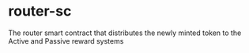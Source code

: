 # router-sc
The router smart contract that distributes the newly minted token to the Active and Passive reward systems
